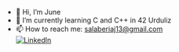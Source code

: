- 👋 Hi, I’m June
- 🌱 I’m currently learning C and C++ in 42 Urduliz
- 📫 How to reach me: salaberiaj13@gmail.com  
[![LinkedIn](https://img.shields.io/badge/LinkedIn-%230077B5?style=flat&logo=linkedin&logoColor=white)](https://www.linkedin.com/in/junesalaberria/)

